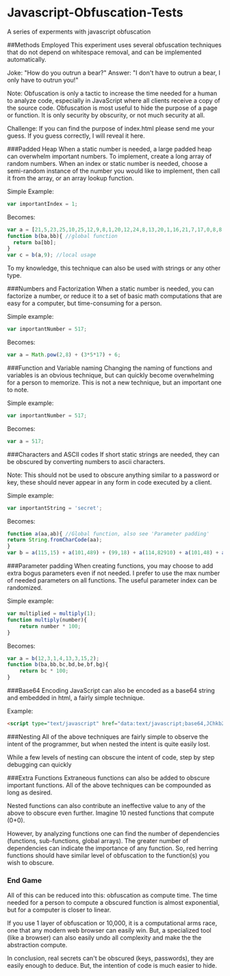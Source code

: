 # Javascript-Obfuscation-Tests
A series of experments with javascript obfuscation

##Methods Employed
This experiment uses several obfuscation techniques that do not depend on whitespace removal, and can be implemented automatically.

Joke: "How do you outrun a bear?" Answer: "I don't have to outrun a bear, I only have to outrun you!"

Note: Obfuscation is only a tactic to increase the time needed for a human to analyze code, especially in JavaScript where all clients receive a copy of the source code. Obfuscation is most useful to hide the purpose of a page or function. It is only security by obscurity, or not much security at all.

Challenge: If you can find the purpose of index.html please send me your guess. If you guess correctly, I will reveal it here.

###Padded Heap
When a static number is needed, a large padded heap can overwhelm important numbers.
To implement, create a long array of random numbers. When an index or static number is needed, choose a semi-random instance of the number you would like to implement, then call it from the array, or an array lookup function.

Simple Example:
```javascript
var importantIndex = 1;
```

Becomes:
```javascript
var a = [21,5,23,25,10,25,12,9,8,1,20,12,24,8,13,20,1,16,21,7,17,0,8,8,18]; //global array
function b(ba,bb){ //global function
  return ba[bb];
}
var c = b(a,9); //local usage
```

To my knowledge, this technique can also be used with strings or any other type.

###Numbers and Factorization
When a static number is needed, you can factorize a number, or reduce it to a set of basic math computations that are easy for a computer, but time-consuming for a person.

Simple example:
```javascript
var importantNumber = 517;
```

Becomes:
```javascript
var a = Math.pow(2,8) + (3*5*17) + 6;
```

###Function and Variable naming
Changing the naming of functions and variables is an obvious technique, but can quickly become overwhelming for a person to memorize. This is not a new technique, but an important one to note.

Simple example:
```javascript
var importantNumber = 517;
```

Becomes:
```javascript
var a = 517;
```

###Characters and ASCII codes
If short static strings are needed, they can be obscured by converting numbers to ascii characters.

Note: This should not be used to obscure anything similar to a password or key, these should never appear in any form in code executed by a client.

Simple example:
```javascript
var importantString = 'secret';
```

Becomes:
```javascript
function a(aa,ab){ //Global function, also see 'Parameter padding'
return String.fromCharCode(aa);
}
var b = a(115,15) + a(101,489) + (99,18) + a(114,82910) + a(101,48) + a(114,46);
```

###Parameter padding
When creating functions, you may choose to add extra bogus parameters even if not needed. I prefer to use the max number of needed parameters on all functions. The useful parameter index can be randomized.

Simple example:
```javascript
var multiplied = multiply(1);
function multiply(number){
	return number * 100;
}
```

Becomes:
```javascript
var a = b(12,3,1,4,13,3,15,2);
function b(ba,bb,bc,bd,be,bf,bg){
	return bc * 100;
}
```

###Base64 Encoding
JavaScript can also be encoded as a base64 string and embedded in html, a fairly simple technique.

Example:
```html
<script type="text/javascript" href="data:text/javascript;base64,JChkb2N1bWVudCkucmVhZHkoZnVuY3Rpb24oKXthbGVydCgiSGVsbG8gV29ybGRzISIpfSk7"></script>
```

###Nesting
All of the above techniques are fairly simple to observe the intent of the programmer, but when nested the intent is quite easily lost.

While a few levels of nesting can obscure the intent of code, step by step debugging can quickly 

###Extra Functions
Extraneous functions can also be added to obscure important functions. All of the above techniques can be compounded as long as desired.

Nested functions can also contribute an ineffective value to any of the above to obscure even further. Imagine 10 nested functions that compute (0+0).

However, by analyzing functions one can find the number of dependencies (functions, sub-functions, global arrays). The greater number of dependencies can indicate the importance of any function. So, red herring functions should have similar level of obfuscation to the function(s) you wish to obscure.

### End Game
All of this can be reduced into this: obfuscation as compute time. The time needed for a person to compute a obscured function is almost exponential, but for a computer is closer to linear. 

If you use 1 layer of obfuscation or 10,000, it is a computational arms race, one that any modern web browser can easily win. But, a specialized tool (like a browser) can also easily undo all complexity and make the the abstraction compute. 

In conclusion, real secrets can't be obscured (keys, passwords), they are easily enough to deduce. But, the intention of code is much easier to hide.


